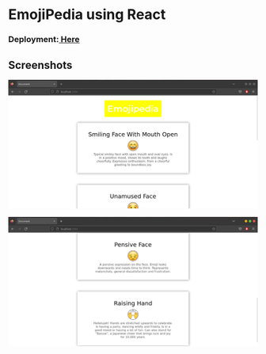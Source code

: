 # EmojiPedia using React

<h3><strong>Deployment:</strong><a href="pradeeps-emojipedia.netlify.app"> Here</a></h3>

## Screenshots

![Home Screenshot](./Screenshots/screenShot1.png "")

![Home Screenshot](./Screenshots/screenShot2.png "")
